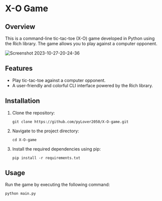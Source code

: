 # X-O Game

## Overview

This is a command-line tic-tac-toe (X-O) game developed in Python using the Rich library. The game allows you to play against a computer opponent.

![Screenshot 2023-10-27-20-24-36](https://github.com/pyLover2050/X-O-game/assets/113103699/8deaa7cd-9899-4be9-85a3-79d9a8c767d6)

## Features

- Play tic-tac-toe against a computer opponent.
- A user-friendly and colorful CLI interface powered by the Rich library.

## Installation

1. Clone the repository:

   ```shell
   git clone https://github.com/pyLover2050/X-O-game.git
   ```

2. Navigate to the project directory:

    ```shell
    cd X-O-game
    ```

3. Install the required dependencies using pip:

    ```shell
    pip install -r requirements.txt
    ```

## Usage

Run the game by executing the following command:

```shell
python main.py    
```
